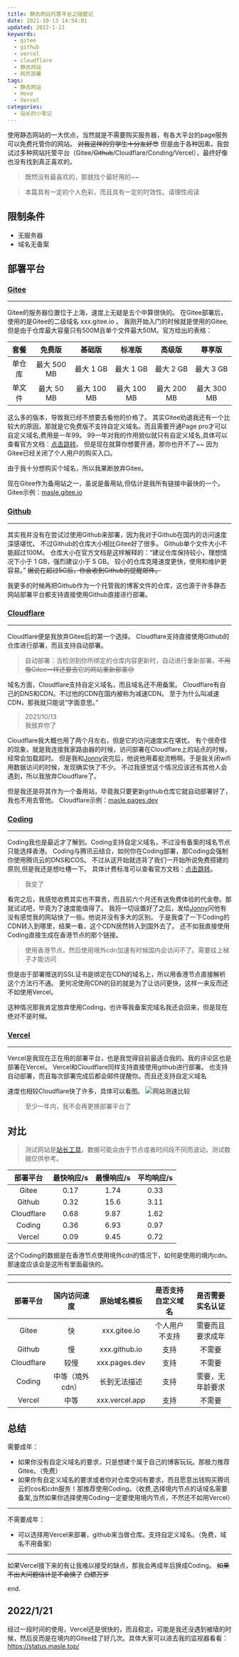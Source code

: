 ```yaml
---
title: 静态网站托管平台之碰壁记
date: 2021-10-13 14:54:01
updated: 2022-1-21
keywords: 
  - gitee
  - github
  - vercel
  - cloudflare
  - 静态网站
  - 网页部署
tags:
  - 静态网站
  - Hexo
  - Vercel
categories:
  - 站长的小笔记
---
```

使用静态网站的一大优点，当然就是不需要购买服务器，有各大平台的page服务可以免费托管你的网站。
~~对我这样的穷学生十分友好~~😎
但是由于各种因素，我尝试过多种网站托管平台（Gitee/~~Github~~/Cloudflare/Conding/Vercel），最终好像也没有找到真正喜欢的。

> 既然没有最喜欢的，那就找个最好用的~~

<!-- more -->

<div class="warning">

> 本篇具有一定的个人色彩，而且具有一定的时效性。请理性阅读

</div>

## 限制条件

- 无服务器
- 域名无备案

## 部署平台

### [Gitee](https://gitee.com/)

---

Gitee的服务器位置位于上海，速度上无疑是五个中算很快的。
在Gitee部署后，使用的是Gitee的二级域名 xxx.gitee.io 。
我刚开始入门的时候就是使用的Gitee,但是由于仓库最大容量只有500M且单个文件最大50M。官方给出的表格：


|  套餐  |   免费版   |   基础版   |   标准版   |   高级版   |   尊享版   |
| :------: | :-----------: | :-----------: | :-----------: | :-----------: | :-----------: |
| 单仓库 | 最大 500 MB |  最大 1 GB  |  最大 1 GB  |  最大 2 GB  |  最大 3 GB  |
| 单文件 | 最大 50 MB | 最大 100 MB | 最大 100 MB | 最大 200 MB | 最大 300 MB |

这么多的版本，导致我已经不想要去看他的价格了。
其实Gitee劝退我还有一个比较大的原因，那就是它免费版不支持自定义域名。而且需要开通Page pro才可以自定义域名,费用是一年99。
99一年对我的作用貌似就只有自定义域名,具体可以查看官方文档：[点击跳转](https://gitee.com/help/articles/4228)。
但是现在就算你想要开通，那你也开不了~~   因为Gitee已经关闭了个人用户的购买入口。

由于我十分想购买个域名，所以我果断放弃Gitee。

现在Gitee作为备用站之一，虽说是备用站,但估计是我所有链接中最快的一个。
Gitee示例：[masle.gitee.io](https://masle.gitee.io/)

### [Github](https://github.com/)

---

其实我并没有在尝试过使用Github来部署，因为我对于Github在国内的访问速度深感堪忧。
不过Github的仓库大小相比Gitee好了很多。
Github单个文件大小不能超过100M。
仓库大小在官方文档是这样解释的：“建议仓库保持较小，理想情况下小于 1 GB，强烈建议小于 5 GB。 较小的仓库克隆速度更快，使用和维护更容易。”
~~据说在超过5G后，你会收到Github的提醒邮件。~~

我更多的时候再把Github作为一个托管我的博客文件的仓库，这也源于许多静态网站部署平台都支持直接使用Github直接进行部署。

### [Cloudflare](https://dash.cloudflare.com/)

---

Cloudflare便是我放弃Gitee后的第一个选择。
Cloudflare支持直接使用Github的仓库进行部署，而且支持自动部署。

> 自动部署：当检测到你所绑定的仓库内容更新时，自动进行重新部署。~~不用像Gitee一样还要去它的网站重新部署😓~~

域名方面，Cloudflare支持自定义域名，而且域名还不用备案。
Cloudflare有自己的DNS和CDN。不过他的CDN在国内被称为减速CDN。
至于为什么叫减速CDN，那我就只能说“字面意思。”

> 2021/10/13 <br>我放弃你了

Cloudflare我大概也用了两个月左右，但是它的访问速度实在堪忧。
有个很奇怪的现象，就是我连接我家路由器的时候，访问部署在Cloudflare上的站点的时候，经常会加载超时。
但是我和[Jonny](https://jonnys.top/)说完后，他说他用着挺流畅啊。于是我关闭wifi用数据访问的时候，发现确实快了不少。
不过我感觉这个情况应该还有其他人会遇到，所以我放弃Cloudflare了。

但是我还是将其作为一个备用站，毕竟我只要更新github仓库它就自动部署好了，我也不用去管他。
Cloudflare示例：[masle.pages.dev](https://masle.pages.dev/)

### [Coding](https://coding.net/)

---

Coding我也是最近才了解到。Coding支持自定义域名，不过没有备案的域名节点只能选择香港。
Coding与腾讯云结合，如何你在Coding部署，那Coding会强制你使用腾讯云的DNS和COS。
不过从这开始就违背了我们一开始所说免费搭建的原则,但是我还是想吐槽一下。
具体计费标准可以查看官方文档：[点击跳转](https://help.coding.net/docs/pages/price.html)。

> 我变了

看完之后，我感觉收费其实也不算贵，而且前六个月还有送免费体验的代金卷。那就试试吧，毕竟为了速度能值得了。
我将一切设置好了之后，发给[Jonny](https://jonnys.top/)问他有没有感觉我的网站快了一些。他说并没有多大的区别。
于是我查了一下Coding的CDN转入到哪里，结果一看，这个CDN居然转入到国外去了。
还不如我直接使用Coding直接生成在香港节点的那个链接。

<div class="danger">

> 使用香港节点，然后使用境外cdn加速有时候国内会访问不了。需要挂上梯子才能访问

</div>

但是由于部署赠送的SSL证书是绑定在CDN的域名上，所以用香港节点直接解析这个方法行不通。
更何况使用CDN的目的就是为了让访问更快，这样一来反而还不如使用Vercel。

这种情况那我肯定放弃使用Coding，也许等我备案完域名我还会回来，但是现在绝对不是时候。

### [Vercel](https://vercel.com/)

---

Vercel是我现在正在用的部署平台，也是我觉得目前最适合我的。我的评论区也是部署在Vercel。
Vercel和Cloudflare同样支持直接使用github进行部署。
也支持自动部署，而且每次部署完成后都会邮件提醒你。而且还支持自定义域名

速度也相较Cloudflare快了许多，具体可以看图。
![网站测速比较](https://testingcf.jsdelivr.net/gh/masle1/p@main/img/html-website-deployment-platform/001.jpg)

> 至少一年内，我不会再更换部署平台了

## 对比

> 测试网站是[站长工具](http://tool.chinaz.com/speedcom)，数据可能会由于节点或者时间段不同而波动，测试数据仅供参考。


|  部署平台  | 最快响应/s | 最慢响应/s | 平均响应/s |
| :----------: | :----------: | :----------: | :----------: |
|   Gitee   |    0.17    |    1.74    |    0.33    |
|   Github   |    0.32    |    15.6    |    3.11    |
| Cloudflare |    0.68    |    9.87    |    1.62    |
|   Coding   |    0.36    |    6.93    |    0.97    |
|   Vercel   |    0.09    |    9.45    |    0.72    |

这个Coding的数据是在香港节点使用境外cdn的情况下，如何是使用的境内cdn。
那速度应该会是这所有里面最快的。

---


|  部署平台  |  国内访问速度  |  原始域名模板  | 是否支持自定义域名 | 是否需要实名认证 |
| :----------: | :---------------: | :--------------: | :------------------: | :----------------: |
|   Gitee   |       快       |  xxx.gitee.io  |   个人用户不支持   | 需要而且要求成年 |
|   Github   |       慢       | xxx.github.io |        支持        |      不需要      |
| Cloudflare |      较慢      | xxx.pages.dev |        支持        |      不需要      |
|   Coding   | 中等（境外cdn） |  长到无法描述  |        支持        | 需要，无年龄要求 |
|   Vercel   |      中等      | xxx.vercel.app |        支持        |      不需要      |

## 总结

需要成年：

- 如果你没有自定义域名的要求，只是想建个属于自己的博客玩玩。那极力推荐Gitee。（免费）
- 如果你有自定义域名的要求或者你对仓库空间有要求，而且愿意出钱购买腾讯云的cos和cdn服务！那推荐使用Coding。（收费,选择境内节点的话域名需要备案,当然如果你选择使用Coding一定要使用境内节点，不然还不如用Vercel）

---

不需要成年：

- 可以选择用Vercel来部署，github来当做仓库。支持自定义域名。（免费，域名不用备案）

---

如果Vercel接下来的有让我难以接受的缺点，那我会再成年后换成Coding。
~~如果不出大问题估计是不会换了~~
~~白嫖万岁~~

end.

## 2022/1/21

经过一段时间的使用，Vercel还是很快的，而且稳定。可能是我还没遇到被墙的时候，然后反而是在境内的Gitee挂了好几次。具体大家可以进去我的监视器看看：https://status.masle.top/
